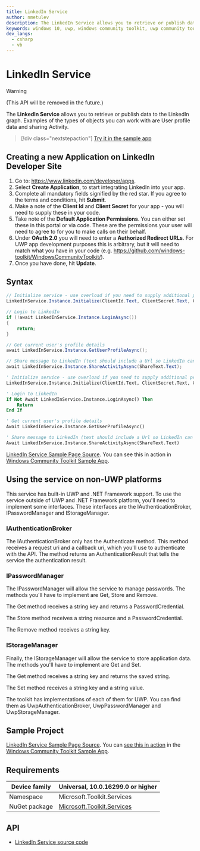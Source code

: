 ```yaml
---
title: LinkedIn Service
author: nmetulev
description: The LinkedIn Service allows you to retrieve or publish data to the LinkedIn graph. Examples of the types of objects you can work with are User profile data and sharing Activity.
keywords: windows 10, uwp, windows community toolkit, uwp community toolkit, uwp toolkit, LinkedIn Service
dev_langs:
  - csharp
  - vb
---
```


# LinkedIn Service

> [!WARNING]
> (This API will be removed in the future.)

The **LinkedIn Service** allows you to retrieve or publish data to the LinkedIn graph. Examples of the types of objects you can work with are User profile data and sharing Activity.

> [!div class="nextstepaction"]
> [Try it in the sample app](uwpct://Services?sample=LinkedIn%20Service)

## Creating a new Application on LinkedIn Developer Site

1. Go to: <https://www.linkedin.com/developer/apps>.
2. Select **Create Application**, to start integrating LinkedIn into your app.
3. Complete all mandatory fields signified by the red star.  If you agree to the terms and conditions, hit **Submit**.
4. Make a note of the **Client Id** and **Client Secret** for your app - you will need to supply these in your code.
5. Take note of the **Default Application Permissions**.  You can either set these in this portal or via code.  These are the permissions your user will need to agree to for you to make calls on their behalf.
6. Under **OAuth 2.0** you will need to enter a **Authorized Redirect URLs**.  For UWP app development purposes this is arbitrary, but it will need to match what you have in your code (e.g. <https://github.com/windows-toolkit/WindowsCommunityToolkit/>).
7. Once you have done, hit **Update**.

## Syntax

```csharp
// Initialize service - use overload if you need to supply additional permissions
LinkedInService.Instance.Initialize(ClientId.Text, ClientSecret.Text, CallbackUri.Text);

// Login to LinkedIn
if (!await LinkedInService.Instance.LoginAsync())
{
    return;
}

// Get current user's profile details
await LinkedInService.Instance.GetUserProfileAsync();

// Share message to LinkedIn (text should include a Url so LinkedIn can scrape preview information)
await LinkedInService.Instance.ShareActivityAsync(ShareText.Text);
```

```vb
' Initialize service - use overload if you need to supply additional permissions
LinkedInService.Instance.Initialize(ClientId.Text, ClientSecret.Text, CallbackUri.Text)

' Login to LinkedIn
If Not Await LinkedInService.Instance.LoginAsync() Then
    Return
End If

' Get current user's profile details
Await LinkedInService.Instance.GetUserProfileAsync()

' Share message to LinkedIn (text should include a Url so LinkedIn can scrape preview information)
Await LinkedInService.Instance.ShareActivityAsync(ShareText.Text)
```

[LinkedIn Service Sample Page Source](https://github.com/windows-toolkit/WindowsCommunityToolkit/tree/rel/7.1.0/Microsoft.Toolkit.Uwp.SampleApp/SamplePages/LinkedIn%20Service). You can see this in action in [Windows Community Toolkit Sample App](https://www.microsoft.com/store/apps/9NBLGGH4TLCQ).

## Using the service on non-UWP platforms

This service has built-in UWP and .NET Framework support. To use the service outside of UWP and .NET Framework platform, you'll need to implement some interfaces. These interfaces are the IAuthenticationBroker, IPasswordManager and IStorageManager.

### IAuthenticationBroker

The IAuthenticationBroker only has the Authenticate method. This method receives a request uri and a callback uri, which you'll use to authenticate with the API. The method returns an AuthenticationResult that tells the service the authentication result.

### IPasswordManager

The IPasswordManager will allow the service to manage passwords. The methods you'll have to implement are Get, Store and Remove.

The Get method receives a string key and returns a PasswordCredential.

The Store method receives a string resource and a PasswordCredential.

The Remove method receives a string key.

### IStorageManager

Finally, the IStorageManager will allow the service to store application data. The methods you'll have to implement are Get and Set.

The Get method receives a string key and returns the saved string.

The Set method receives a string key and a string value.

The toolkit has implementations of each of them for UWP. You can find them as UwpAuthenticationBroker, UwpPasswordManager and UwpStorageManager.

## Sample Project

[LinkedIn Service Sample Page Source](https://github.com/windows-toolkit/WindowsCommunityToolkit/tree/rel/7.1.0/Microsoft.Toolkit.Uwp.SampleApp/SamplePages/LinkedIn%20Service). You can [see this in action](uwpct://Services?sample=LinkedIn%20Service) in the [Windows Community Toolkit Sample App](https://aka.ms/windowstoolkitapp).

## Requirements

| Device family | Universal, 10.0.16299.0 or higher |
| --- | --- |
| Namespace | Microsoft.Toolkit.Services |
| NuGet package | [Microsoft.Toolkit.Services](https://www.nuget.org/packages/Microsoft.Toolkit.Services/) |

## API

* [LinkedIn Service source code](https://github.com/windows-toolkit/WindowsCommunityToolkit/tree/rel/7.1.0/Microsoft.Toolkit.Services/Services/LinkedIn)
